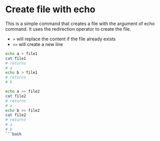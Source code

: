 # Create file with echo

This is a simple command that creates a file with the argument of echo command.
It uses the redirection operator to create the file. 
- `>` will replace the content if the file already exists
- `>>` will create a new line

```bash
echo a > file1
cat file1
# returns
# a
echo b > file1
# returns
# b

echo a >> file2
cat file2
# returns
# a
echo b >> file2
cat file2
# returns 
# a
# b
```bash
